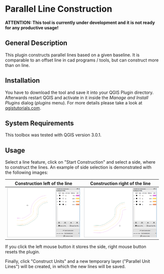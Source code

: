 # Parallel Line Construction

**ATTENTION: This tool is currently under development and it is not ready for any productive usage!**

## General Description

This plugin constructs parallel lines based on a given baseline. It is comparable to an offset line in cad programs / tools, but can construct more than on line.

## Installation

You have to download the tool and save it into your QGIS Plugin directory. Afterwards restart QGIS and activate in it inside the *Manage and Install Plugins* dialog (*plugins* menu). For more details please take a look at [qgistutorials.com](http://www.qgistutorials.com/en/docs/using_plugins.html).

## System Requirements

This toolbox was tested with QGIS version 3.0.1.

## Usage

Select a line feature, click on "Start Construction" and select a side, where to construct the lines. An example of side selection is demonstrated with the following images:

Construction left of the line | Construction right of the line
--- | ---
![Side Selection Left](images/example_side_left.png "Side Selection Left") | ![Side Selection Right](images/example_side_right.png "Side Selection Right")

If you click the left mouse button it stores the side, right mouse button resets the plugin.

Finally, click "Construct Units" and a new temporary layer ("Parallel Unit Lines") will be created, in which the new lines will be saved.